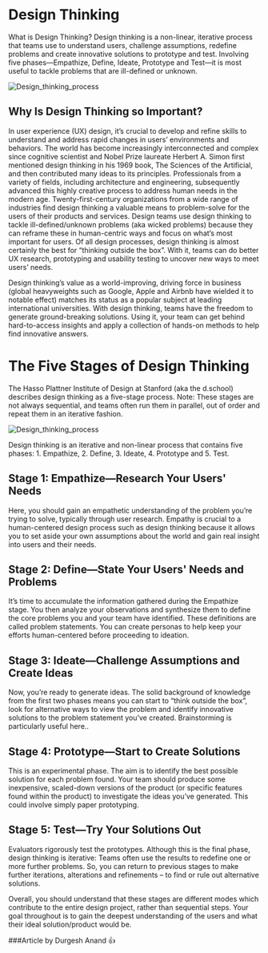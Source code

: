 # Design Thinking

What is Design Thinking?
Design thinking is a non-linear, iterative process that teams use to understand users, challenge assumptions, redefine problems and create innovative solutions to prototype and test. Involving five phases—Empathize, Define, Ideate, Prototype and Test—it is most useful to tackle problems that are ill-defined or unknown.

![Design_thinking_process](https://public-images.interaction-design.org/literature/articles/materials/PONMo61b9QMX0GZvguvRft35nhDu3KG6Asa2NkI3.jpg)

## Why Is Design Thinking so Important?

In user experience (UX) design, it’s crucial to develop and refine skills to understand and address rapid changes in users’ environments and behaviors. The world has become increasingly interconnected and complex since cognitive scientist and Nobel Prize laureate Herbert A. Simon first mentioned design thinking in his 1969 book, The Sciences of the Artificial, and then contributed many ideas to its principles. Professionals from a variety of fields, including architecture and engineering, subsequently advanced this highly creative process to address human needs in the modern age. Twenty-first-century organizations from a wide range of industries find design thinking a valuable means to problem-solve for the users of their products and services. Design teams use design thinking to tackle ill-defined/unknown problems (aka wicked problems) because they can reframe these in human-centric ways and focus on what’s most important for users. Of all design processes, design thinking is almost certainly the best for “thinking outside the box”. With it, teams can do better UX research, prototyping and usability testing to uncover new ways to meet users’ needs.

Design thinking’s value as a world-improving, driving force in business (global heavyweights such as Google, Apple and Airbnb have wielded it to notable effect) matches its status as a popular subject at leading international universities. With design thinking, teams have the freedom to generate ground-breaking solutions. Using it, your team can get behind hard-to-access insights and apply a collection of hands-on methods to help find innovative answers.

# The Five Stages of Design Thinking

The Hasso Plattner Institute of Design at Stanford (aka the d.school) describes design thinking as a five-stage process. Note: These stages are not always sequential, and teams often run them in parallel, out of order and repeat them in an iterative fashion.

![Design_thinking_process](https://public-images.interaction-design.org/literature/articles/materials/HCh58dNyAJ7WNIOajGzgQlNfEcOpGhAkAb7c7v5J.jpg)

Design thinking is an iterative and non-linear process that contains five phases: 1. Empathize, 2. Define, 3. Ideate, 4. Prototype and 5. Test.

## Stage 1: Empathize—Research Your Users' Needs

Here, you should gain an empathetic understanding of the problem you’re trying to solve, typically through user research. Empathy is crucial to a human-centered design process such as design thinking because it allows you to set aside your own assumptions about the world and gain real insight into users and their needs.

## Stage 2: Define—State Your Users' Needs and Problems

It’s time to accumulate the information gathered during the Empathize stage. You then analyze your observations and synthesize them to define the core problems you and your team have identified. These definitions are called problem statements. You can create personas to help keep your efforts human-centered before proceeding to ideation.

## Stage 3: Ideate—Challenge Assumptions and Create Ideas

Now, you’re ready to generate ideas. The solid background of knowledge from the first two phases means you can start to “think outside the box”, look for alternative ways to view the problem and identify innovative solutions to the problem statement you’ve created. Brainstorming is particularly useful here..

## Stage 4: Prototype—Start to Create Solutions

This is an experimental phase. The aim is to identify the best possible solution for each problem found. Your team should produce some inexpensive, scaled-down versions of the product (or specific features found within the product) to investigate the ideas you’ve generated. This could involve simply paper prototyping.

## Stage 5: Test—Try Your Solutions Out

Evaluators rigorously test the prototypes. Although this is the final phase, design thinking is iterative: Teams often use the results to redefine one or more further problems. So, you can return to previous stages to make further iterations, alterations and refinements – to find or rule out alternative solutions.

Overall, you should understand that these stages are different modes which contribute to the entire design project, rather than sequential steps. Your goal throughout is to gain the deepest understanding of the users and what their ideal solution/product would be.

###Article by Durgesh Anand 👍
